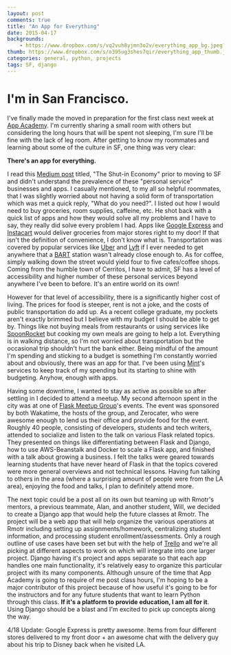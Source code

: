 ```yaml
---
layout: post
comments: true
title: "An App for Everything"
date: 2015-04-17
backgrounds:
    - https://www.dropbox.com/s/vq2vuh8yjmn3o2v/everything_app_bg.jpeg?dl=1
thumb: https://www.dropbox.com/s/o395ug3shes7qir/everything_app_thumb.jpg?dl=1
categories: general, python, projects
tags: SF, django
---
```


# I'm in San Francisco.

I've finally made the moved in preparation for the first class next week at
[App Academy](http://www.appacademy.io/). I'm currently sharing a small room with others but considering the long
hours that will be spent not sleeping, I'm sure I'll be fine with the lack of leg room. After getting to know
my roommates and learning about some of the culture in SF, one thing was very clear:

**There's an app for everything.**

I read this [Medium post](https://medium.com/matter/the-shut-in-economy-ec3ec1294816) titled, "The Shut-in Economy"
prior to moving to SF and didn't understand the prevalence of these "personal service" businesses and apps.
I casually mentioned, to my all so helpful roommates, that I was slightly worried about not having a solid form
of transportation which was met a quick reply, "What do you need?". I listed out how I would need to buy groceries, room supplies,
caffeine, etc. He shot back with a quick list of apps and how they would solve all my problems and I have to say,
they really did solve every problem I had. Apps like [Google Express](https://www.google.com/shopping/express/) and
[Instacart](https://www.instacart.com/store) would deliver groceries from major stores right to my door! If that
isn't the definition of convenience, I don't know what is. Transportation was covered by popular services like
[Uber](https://www.uber.com/) and [Lyft](https://www.lyft.com/) if I ever needed to get anywhere that a
[BART](https://www.bart.gov/) station wasn't already close enough to. As for coffee, simply walking down the street
would yield four to five cafes/coffee shops. Coming from the humble town of Cerritos, I have to admit, SF has a level
of accessibility and higher number of these personal services beyond anywhere I've been to before.
It's an entire world on its own!

However for that level of accessibility, there is a significantly higher cost of living. The prices for food is
steeper, rent is not a joke, and the costs of public transportation do add up. As a recent college graduate,
my pockets aren't exactly brimmed but I believe with my budget I should be able to get by. Things like not buying meals
from restaurants or using services like [SpoonRocket](https://www.spoonrocket.com/) but cooking my own meals are going
to help a lot. Everything is in walking distance, so I'm not worried about transportation but the occasional
trip shouldn't hurt the bank either. Being mindful of the amount I'm spending and sticking to a budget is
something I'm constantly worried about and obviously, there was an app for that. I've been using [Mint](https://www.mint.com/)'s
services to keep track of my spending but its starting to shine with budgeting. Anyhow, enough with apps.

Having some downtime, I wanted to stay as active as possible so after settling in I decided to attend a meetup.
My second afternoon spent in the city was at one of [Flask Meetup Group](http://www.meetup.com/The-San-Francisco-Flask-Meetup-Group/events/221660069/)'s
events. The event was sponsored by both Wakatime, the hosts of the group, and Zerocater, who were awesome enough to lend us their
office and provide food for the event. Roughly 40 people, consisting of developers, students and tech writers,
attended to socialize and listen to the talk on various Flask related topics. They presented on things like
differentiating between Flask and Django, how to use AWS-Beanstalk and Docker to scale a Flask app, and finished
with a talk about growing a business. I felt the talks were geared towards learning students that have never heard
of Flask in that the topics covered were more general overviews and not technical lessons. Having fun talking
to others in the area (where a surprising amount of people were from the LA area), enjoying the food and talks,
I plan to definitely attend more.

The next topic could be a post all on its own but teaming up with Rmotr's mentors, a previous teammate, Alan, and
another student, Will, we decided to create a Django app that would help the future classes at Rmotr. The project
will be a web app that will help organize the various operations at Rmotr including setting up assignments/homework,
centralizing student information, and processing student enrollment/assessments. Only a rough outline of use
cases have been set but with the help of [Trello](https://trello.com/b/dLUvwghR/rmotr-sis) and we're all picking at different aspects to work on which
will integrate into one larger project. Django having it's project and apps separate so that each app handles
one main functionality, it's relatively easy to organize this particular project with its many components.
Although unsure of the time that App Academy is going to require of me post class hours, I'm hoping to be a major
contributor of this project because of how useful it's going to be for the instructors and for any future
students that want to learn Python through this class. **If it's a platform to provide education, I am all for it**.
Using Django should be a blast and I'm excited to pick up concepts along the way.

4/18 Update: Google Express is pretty awesome. Items from four different stores delivered to my front
door + an awesome chat with the delivery guy about his trip to Disney back when he visited LA.
